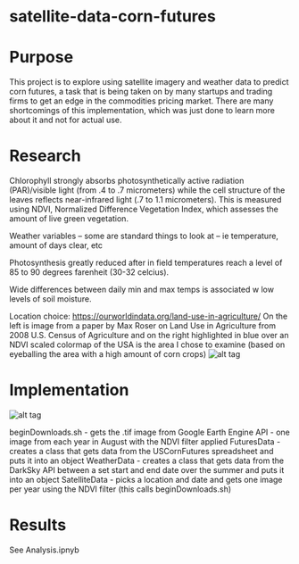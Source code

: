 # satellite-data-corn-futures
# Purpose
This project is to explore using satellite imagery and weather data to predict corn futures, a task that is being taken on by many startups and trading firms to get an edge in the commodities pricing market. There are many shortcomings of this implementation, which was just done to learn more about it and not for actual use. 

# Research
Chlorophyll strongly absorbs photosynthetically active radiation (PAR)/visible light (from .4 to .7 micrometers) while the cell structure of the leaves reflects near-infrared light (.7 to 1.1 micrometers). This is measured using NDVI, Normalized Difference Vegetation Index, which assesses the amount of live green vegetation. 

Weather variables – some are standard things to look at – ie temperature, amount of days clear, etc

Photosynthesis greatly reduced after in field temperatures reach a level of 85 to 90 degrees farenheit (30-32 celcius). 

Wide differences between daily min and max temps is associated w low levels of soil moisture.

Location choice:
https://ourworldindata.org/land-use-in-agriculture/
On the left is image from a paper by Max Roser on Land Use in Agriculture from 2008 U.S. Census of Agriculture and on the right highlighted in blue over an NDVI scaled colormap of the USA is the area I chose to examine (based on eyeballing the area with a high amount of corn crops)
![alt tag](https://github.com/kimholmgren/satellite-data-corn-futures/blob/master/readmeImages/locationChoice.png)



# Implementation 
![alt tag](https://github.com/kimholmgren/satellite-data-corn-futures/blob/master/readmeImages/myImplementation.png)


beginDownloads.sh - gets the .tif image from Google Earth Engine API - one image from each year in August with the NDVI filter applied
FuturesData - creates a class that gets data from the USCornFutures spreadsheet and puts it into an object
WeatherData - creates a class that gets data from the DarkSky API between a set start and end date over the summer and puts it into an object
SatelliteData - picks a location and date and gets one image per year using the NDVI filter (this calls beginDownloads.sh)

# Results 
See Analysis.ipnyb


